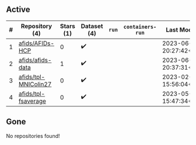 ## Active
| # | Repository (4) | Stars (1) | Dataset (4) | `run` | `containers-run` | Last Modified |
| --- | --- | --- | --- | --- | --- | --- |
| 1 | [afids/AFIDs-HCP](https://github.com/afids/AFIDs-HCP) | 0 | :heavy_check_mark: |  |  | 2023-06-22 20:27:42+00:00 |
| 2 | [afids/afids-data](https://github.com/afids/afids-data) | 1 | :heavy_check_mark: |  |  | 2023-06-22 20:37:31+00:00 |
| 3 | [afids/tpl-MNIColin27](https://github.com/afids/tpl-MNIColin27) | 0 | :heavy_check_mark: |  |  | 2023-02-08 15:56:04+00:00 |
| 4 | [afids/tpl-fsaverage](https://github.com/afids/tpl-fsaverage) | 0 | :heavy_check_mark: |  |  | 2023-05-04 15:47:34+00:00 |

## Gone
No repositories found!
